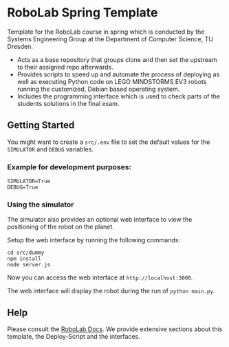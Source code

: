 # RoboLab Spring Template

Template for the RoboLab course in spring which is conducted by the Systems Engineering Group at the Department of
Computer Science, TU Dresden.

* Acts as a base repository that groups clone and then set the upstream to their assigned repo afterwards.
* Provides scripts to speed up and automate the process of deploying as well as executing Python code on LEGO MINDSTORMS
  EV3 robots running the customized, Debian based operating system.
* Includes the programming interface which is used to check parts of the students solutions in the final exam.

## Getting Started

You might want to create a `src/.env` file to set the default values for the `SIMULATOR` and `DEBUG` variables.

### Example for development purposes:

```
SIMULATOR=True
DEBUG=True
```

### Using the simulator

The simulator also provides an optional web interface to view the positioning of the robot on the planet.

Setup the web interface by running the following commands:

```
cd src/dummy
npm install
node server.js
```

Now you can access the web interface at `http://localhost:3000`.

The web interface will display the robot during the run of `python main.py`.

## Help

Please consult the [RoboLab Docs](https://robolab.inf.tu-dresden.de/spring).
We provide extensive sections about this template, the Deploy-Script and the interfaces.

